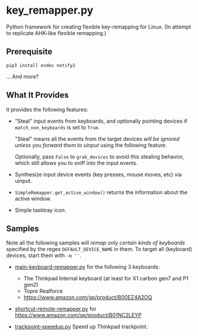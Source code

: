 # key_remapper.py

Python framework for creating flexible key-remapping for Linux.
(In attempt to replicate AHK-like flexible remapping.)

## Prerequisite

```
pip3 install evdev notify2
```
... And more?

## What It Provides

It provides the following features:
- "Steal" input events from keyboards,
  and optionally pointing devices if `match_non_keyboards` is set to `True`.

  "Steal" means all the events from the target devices _will be ignored unless you forward
  them to uinput_ using the following feature.
  
  Optionally, pass `False` to `grab_devices` to avoid this stealing behavior, which still
  allows you to sniff into the input events.

- Synthesize input device events (key presses, mouse moves, etc) via uinput.
- `SimpleRemapper.get_active_window()` returns the information about the active window.
- Simple tasktray icon.


## Samples
 
Note all the following samples will _remap only certain kinds of keyboards_ specified
by the regex `DEFAULT_DEVICE_NAME` in them. To target all (keyboard) devices, start them
with `-m ''`.

 - [main-keyboard-remapper.py](main-keyboard-remapper.py) for the following 3 keyboards:
   - The Thinkpad Internal keyboard (at least for X1 carbon gen7 and P1 gen2)
   - Topre Realforce
   - https://www.amazon.com/gp/product/B00EZ4A2OQ

 - [shortcut-remote-remapper.py](shortcut-remote-remapper.py) for https://www.amazon.com/gp/product/B01NC2LEYP
 - [trackpoint-speedup.py](trackpoint-speedup.py) Speed up Thinkpad trackpoint.